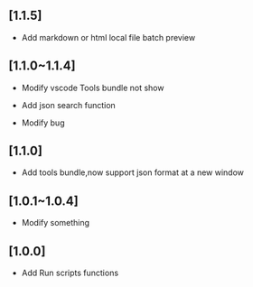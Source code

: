 ## [1.1.5]

- Add markdown or html local file batch preview

## [1.1.0~1.1.4]

- Modify vscode Tools bundle not show

- Add json search function

- Modify bug

## [1.1.0]

- Add tools bundle,now support json format at a new window

## [1.0.1~1.0.4]

- Modify something

## [1.0.0]

- Add Run scripts functions
